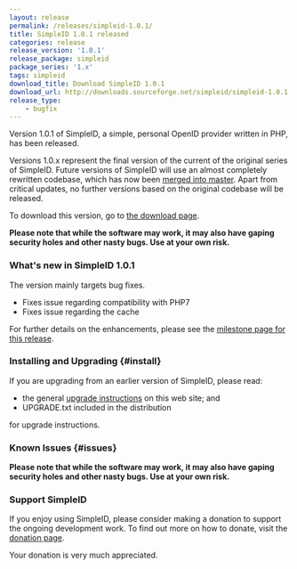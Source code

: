 ```yaml
---
layout: release
permalink: /releases/simpleid-1.0.1/
title: SimpleID 1.0.1 released
categories: release
release_version: '1.0.1'
release_package: simpleid
package_series: '1.x'
tags: simpleid
download_title: Download SimpleID 1.0.1
download_url: http://downloads.sourceforge.net/simpleid/simpleid-1.0.1.tar.gz
release_type: 
    - bugfix
---
```


Version 1.0.1 of SimpleID, a simple, personal OpenID provider written in PHP, has been released.

Versions 1.0.x represent the final version of the current of the original series of SimpleID.
Future versions of SimpleID will use an almost completely rewritten codebase, which has
now been [merged into master](/news/2015/10/simpleid-2-merged-into-master/).  Apart from
critical updates, no further versions based on the original codebase will be released.

To download this version, go to [the download page](/download).

**Please note that while the software may work, it may also have gaping security holes and other nasty bugs. Use at your own risk.**

### What's new in SimpleID 1.0.1

The version mainly targets bug fixes.

- Fixes issue regarding compatibility with PHP7
- Fixes issue regarding the cache

For further details on the enhancements, please see the [milestone page for this release](http://trac.simpleid.koinic.net/milestone/1.0.1).

### Installing and Upgrading {#install}

If you are upgrading from an earlier version of SimpleID, please read:

- the general [upgrade instructions](/docs/1/upgrading) on this web site; and
- UPGRADE.txt included in the distribution

for upgrade instructions.

### Known Issues {#issues}

**Please note that while the software may work, it may also have gaping security holes and other nasty bugs. Use at your own risk.**

### Support SimpleID

If you enjoy using SimpleID, please consider making a donation to support the
ongoing development work.  To find out more on how to donate, visit
the [donation page](http://simpleid.org/donate).

Your donation is very much appreciated.